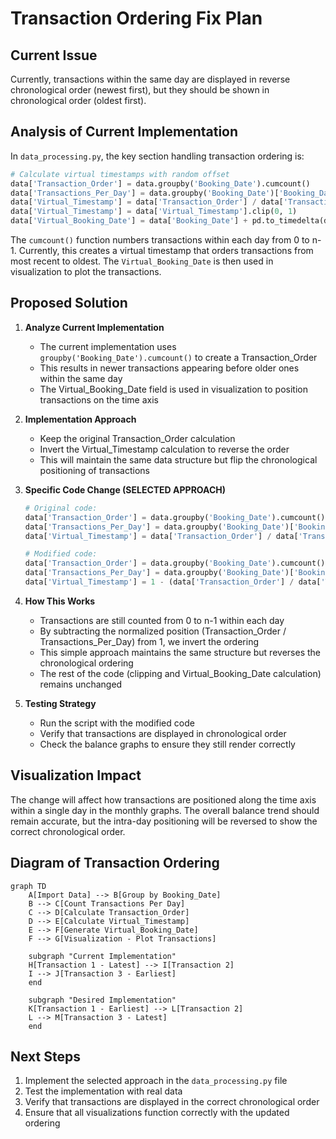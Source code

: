 # Transaction Ordering Fix Plan

## Current Issue
Currently, transactions within the same day are displayed in reverse chronological order (newest first), but they should be shown in chronological order (oldest first).

## Analysis of Current Implementation

In `data_processing.py`, the key section handling transaction ordering is:

```python
# Calculate virtual timestamps with random offset
data['Transaction_Order'] = data.groupby('Booking_Date').cumcount()
data['Transactions_Per_Day'] = data.groupby('Booking_Date')['Booking_Date'].transform('count')
data['Virtual_Timestamp'] = data['Transaction_Order'] / data['Transactions_Per_Day']
data['Virtual_Timestamp'] = data['Virtual_Timestamp'].clip(0, 1)
data['Virtual_Booking_Date'] = data['Booking_Date'] + pd.to_timedelta(data['Virtual_Timestamp'], unit='D')
```

The `cumcount()` function numbers transactions within each day from 0 to n-1. Currently, this creates a virtual timestamp that orders transactions from most recent to oldest. The `Virtual_Booking_Date` is then used in visualization to plot the transactions.

## Proposed Solution

1. **Analyze Current Implementation**
   - The current implementation uses `groupby('Booking_Date').cumcount()` to create a Transaction_Order
   - This results in newer transactions appearing before older ones within the same day
   - The Virtual_Booking_Date field is used in visualization to position transactions on the time axis

2. **Implementation Approach**
   - Keep the original Transaction_Order calculation
   - Invert the Virtual_Timestamp calculation to reverse the order
   - This will maintain the same data structure but flip the chronological positioning of transactions

3. **Specific Code Change (SELECTED APPROACH)**
   ```python
   # Original code:
   data['Transaction_Order'] = data.groupby('Booking_Date').cumcount()
   data['Transactions_Per_Day'] = data.groupby('Booking_Date')['Booking_Date'].transform('count')
   data['Virtual_Timestamp'] = data['Transaction_Order'] / data['Transactions_Per_Day']
   
   # Modified code:
   data['Transaction_Order'] = data.groupby('Booking_Date').cumcount()
   data['Transactions_Per_Day'] = data.groupby('Booking_Date')['Booking_Date'].transform('count')
   data['Virtual_Timestamp'] = 1 - (data['Transaction_Order'] / data['Transactions_Per_Day'])
   ```

4. **How This Works**
   - Transactions are still counted from 0 to n-1 within each day
   - By subtracting the normalized position (Transaction_Order / Transactions_Per_Day) from 1, we invert the ordering
   - This simple approach maintains the same structure but reverses the chronological ordering
   - The rest of the code (clipping and Virtual_Booking_Date calculation) remains unchanged

5. **Testing Strategy**
   - Run the script with the modified code
   - Verify that transactions are displayed in chronological order
   - Check the balance graphs to ensure they still render correctly

## Visualization Impact

The change will affect how transactions are positioned along the time axis within a single day in the monthly graphs. The overall balance trend should remain accurate, but the intra-day positioning will be reversed to show the correct chronological order.

## Diagram of Transaction Ordering

```mermaid
graph TD
    A[Import Data] --> B[Group by Booking_Date]
    B --> C[Count Transactions Per Day]
    C --> D[Calculate Transaction_Order]
    D --> E[Calculate Virtual_Timestamp]
    E --> F[Generate Virtual_Booking_Date]
    F --> G[Visualization - Plot Transactions]
    
    subgraph "Current Implementation"
    H[Transaction 1 - Latest] --> I[Transaction 2]
    I --> J[Transaction 3 - Earliest]
    end
    
    subgraph "Desired Implementation"
    K[Transaction 1 - Earliest] --> L[Transaction 2]
    L --> M[Transaction 3 - Latest]
    end
```

## Next Steps

1. Implement the selected approach in the `data_processing.py` file
2. Test the implementation with real data
3. Verify that transactions are displayed in the correct chronological order
4. Ensure that all visualizations function correctly with the updated ordering
